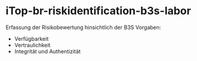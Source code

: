 # iTop-br-riskidentification-b3s-labor

Erfassung der Risikobewertung hinsichtlich der B3S Vorgaben:

 * Verfügbarkeit
 * Vertraulichkeit
 * Integrität und Authentizität
